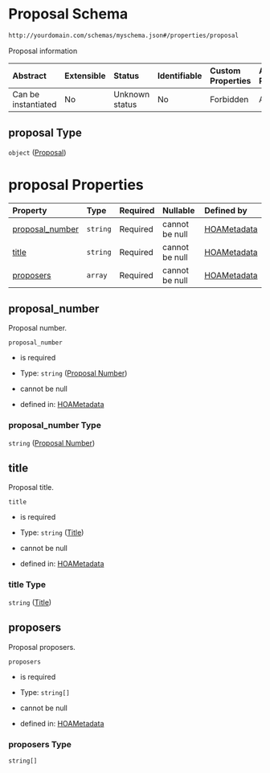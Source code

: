 # Proposal Schema

```txt
http://yourdomain.com/schemas/myschema.json#/properties/proposal
```

Proposal information

| Abstract            | Extensible | Status         | Identifiable | Custom Properties | Additional Properties | Access Restrictions | Defined In                                                                   |
| :------------------ | :--------- | :------------- | :----------- | :---------------- | :-------------------- | :------------------ | :--------------------------------------------------------------------------- |
| Can be instantiated | No         | Unknown status | No           | Forbidden         | Allowed               | none                | [metadata-schema.json\*](../out/metadata-schema.json "open original schema") |

## proposal Type

`object` ([Proposal](metadata-schema-defs-proposal.md))

# proposal Properties

| Property                             | Type     | Required | Nullable       | Defined by                                                                                                                                                          |
| :----------------------------------- | :------- | :------- | :------------- | :------------------------------------------------------------------------------------------------------------------------------------------------------------------ |
| [proposal\_number](#proposal_number) | `string` | Required | cannot be null | [HOAMetadata](metadata-schema-defs-proposal-properties-proposal-number.md "http://yourdomain.com/schemas/myschema.json#/$defs/Proposal/properties/proposal_number") |
| [title](#title)                      | `string` | Required | cannot be null | [HOAMetadata](metadata-schema-defs-proposal-properties-title.md "http://yourdomain.com/schemas/myschema.json#/$defs/Proposal/properties/title")                     |
| [proposers](#proposers)              | `array`  | Required | cannot be null | [HOAMetadata](metadata-schema-defs-proposal-properties-proposers.md "http://yourdomain.com/schemas/myschema.json#/$defs/Proposal/properties/proposers")             |

## proposal\_number

Proposal number.

`proposal_number`

* is required

* Type: `string` ([Proposal Number](metadata-schema-defs-proposal-properties-proposal-number.md))

* cannot be null

* defined in: [HOAMetadata](metadata-schema-defs-proposal-properties-proposal-number.md "http://yourdomain.com/schemas/myschema.json#/$defs/Proposal/properties/proposal_number")

### proposal\_number Type

`string` ([Proposal Number](metadata-schema-defs-proposal-properties-proposal-number.md))

## title

Proposal title.

`title`

* is required

* Type: `string` ([Title](metadata-schema-defs-proposal-properties-title.md))

* cannot be null

* defined in: [HOAMetadata](metadata-schema-defs-proposal-properties-title.md "http://yourdomain.com/schemas/myschema.json#/$defs/Proposal/properties/title")

### title Type

`string` ([Title](metadata-schema-defs-proposal-properties-title.md))

## proposers

Proposal proposers.

`proposers`

* is required

* Type: `string[]`

* cannot be null

* defined in: [HOAMetadata](metadata-schema-defs-proposal-properties-proposers.md "http://yourdomain.com/schemas/myschema.json#/$defs/Proposal/properties/proposers")

### proposers Type

`string[]`

